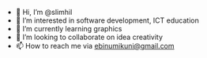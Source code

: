 - 👋 Hi, I’m @slimhil
- 👀 I’m interested in software development,  ICT education
- 🌱 I’m currently learning graphics
- 💞️ I’m looking to collaborate on idea creativity 
- 📫 How to reach me via ebinumikuni@gmail.com

<!---
slimhil/slimhil is a ✨ special ✨ repository because its `README.md` (this file) appears on your GitHub profile.
You can click the Preview link to take a look at your changes.
--->
